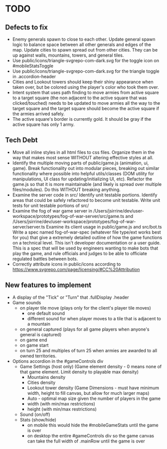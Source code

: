 # TODO

## Defects to fix  
- Enemy generals spawn to close to each other. Update general spawn logic to
	balance space between all other generals and edges of the map.
	Update cities to spawn spread out from other cities. They can be up against
	walls, mountains, towers, and general tiles.
- Use public/icons/triangle-svgrepo-com-dark.svg for the toggle icon on #mobileStatsToggle
- Use public/icons/triangle-svgrepo-com-dark.svg for the triangle toggle in .accordion-header
- Cities and Lookout towers should keep their shiny appearance when taken over, but
  be colored using the player's color who took them over.
- Intent system that uses path finding to move armies from active square to a target square
	(the non adjacent to the active square that was clicked/touched)
  needs to be updated to move armies all the way to the target square and the target square should become
	the active square if the armies arrived safely.
- The active square's border is currently gold. It should be gray if the active square has only 1 army.

## Tech Debt  
- Move all inline styles in all html files to css files.
	Organize them in the way that makes most sense WITHOUT altering effective styles at all.
- Identify the multiple moving parts of public/game.js (animation, ui, game).
  Break functionality out into modular pieces, breaking out similar functionality
	where possible into helpful utils/classes (DOM utility for manipulations, UI class for updating/initializing UI, etc).
	Refactor the game.js so that it is more maintainable (and likely is spread over multiple files/modules).
	Do this WITHOUT breaking anything.
- Examine the server code in src/
  Identify unit testable portions. Identify areas that could be safely refactored to become unit testable.
	Write unit tests for unit testable portions of src/
- Examine the fog of war game server in
	/Users/jsirrine/dev/user-workspace/prototypes/fog-of-war-server/src/game.ts and
	/Users/jsirrine/dev/user-workspace/prototypes/fog-of-war-server/server.ts
	Examine its client usage in public/game.js and src/bot.ts
	Write a spec named fog-of-war-spec (whatever file type/ext works best for you)
	that give a extremely detailed outline of how the game functions on a technical level.
	This isn't developer documentation or a user guide.
	This is a spec that will be used by engineers wanting to make bots that play the game,
	and rule officials and judges to be able to officiate regulated battles between bots.
- Correctly attribute icons in public/icons according to https://www.svgrepo.com/page/licensing/#CC%20Attribution

## New features to implement  
- A display of the "Tick" or "Turn" that .fullDisplay .header
- Game sounds
	- on player tile move (plays only for the client's player tile moves)
		- one default sound
		- different sound for when player moves to a tile that is adjacent to a mountain
	- on general captured (plays for all game players when anyone's general is captured)
	- on game end
	- on game start
	- on turn 25 and multiples of turn 25 when armies are awarded to all owned territories.
- Options accordion in the #gameControls div
	- Game Settings (host only)
		(Game element density - 0 means none of that game element. Limit density to playable max density)
		- Mountains density
		- Cities density
		- Lookout tower density
		(Game Dimensions - must have minimum width, height to fill canvas, but allow for much larger maps)
		- Auto - optimal map size given the number of players in the game
		- width (with min/max restrictions)
		- height (with min/max restrictions)
	- Sound (on/off)
	- Stats (show/hide)
		- on mobile this would hide the #mobileGameStats until the game is over
		- on desktop the entire #gameControls div so the game canvas can take the full width of .mainRow until the game is over
